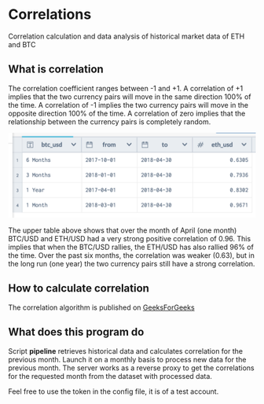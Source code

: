 # Correlations
Correlation calculation and data analysis of historical market data of ETH and BTC

## What is correlation
The correlation coefficient ranges between -1 and +1. A correlation of +1 implies that the two currency pairs will move in the same direction 100% of the time. A correlation of -1 implies the two currency pairs will move in the opposite direction 100% of the time. A correlation of zero implies that the relationship between the currency pairs is completely random.

![alt text](https://github.com/converttt/correlations/raw/master/media/screen-1.png 'An example of calculated data')

The upper table above shows that over the month of April (one month) BTC/USD and ETH/USD had a very strong positive correlation of 0.96. This implies that when the BTC/USD rallies, the ETH/USD has also rallied 96% of the time. Over the past six months, the correlation was weaker (0.63), but in the long run (one year) the two currency pairs still have a strong correlation.

## How to calculate correlation
The correlation algorithm is published on [GeeksForGeeks](https://www.geeksforgeeks.org/program-find-correlation-coefficient/)

## What does this program do
Script **pipeline** retrieves historical data and calculates correlation for the previous month. Launch it on a monthly basis to process new data for the previous month.
The server works as a reverse proxy to get the correlations for the requested month from the dataset with processed data.

Feel free to use the token in the config file, it is of a test account.